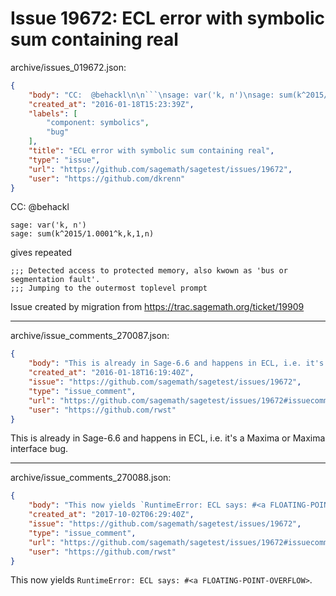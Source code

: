 # Issue 19672: ECL error with symbolic sum containing real

archive/issues_019672.json:
```json
{
    "body": "CC:  @behackl\n\n```\nsage: var('k, n')\nsage: sum(k^2015/1.0001^k,k,1,n)\n```\ngives repeated\n\n```\n;;; Detected access to protected memory, also kwown as 'bus or segmentation fault'.\n;;; Jumping to the outermost toplevel prompt\n```\n\n\nIssue created by migration from https://trac.sagemath.org/ticket/19909\n\n",
    "created_at": "2016-01-18T15:23:39Z",
    "labels": [
        "component: symbolics",
        "bug"
    ],
    "title": "ECL error with symbolic sum containing real",
    "type": "issue",
    "url": "https://github.com/sagemath/sagetest/issues/19672",
    "user": "https://github.com/dkrenn"
}
```
CC:  @behackl

```
sage: var('k, n')
sage: sum(k^2015/1.0001^k,k,1,n)
```
gives repeated

```
;;; Detected access to protected memory, also kwown as 'bus or segmentation fault'.
;;; Jumping to the outermost toplevel prompt
```


Issue created by migration from https://trac.sagemath.org/ticket/19909





---

archive/issue_comments_270087.json:
```json
{
    "body": "This is already in Sage-6.6 and happens in ECL, i.e. it's a Maxima or Maxima interface bug.",
    "created_at": "2016-01-18T16:19:40Z",
    "issue": "https://github.com/sagemath/sagetest/issues/19672",
    "type": "issue_comment",
    "url": "https://github.com/sagemath/sagetest/issues/19672#issuecomment-270087",
    "user": "https://github.com/rwst"
}
```

This is already in Sage-6.6 and happens in ECL, i.e. it's a Maxima or Maxima interface bug.



---

archive/issue_comments_270088.json:
```json
{
    "body": "This now yields `RuntimeError: ECL says: #<a FLOATING-POINT-OVERFLOW>`.",
    "created_at": "2017-10-02T06:29:40Z",
    "issue": "https://github.com/sagemath/sagetest/issues/19672",
    "type": "issue_comment",
    "url": "https://github.com/sagemath/sagetest/issues/19672#issuecomment-270088",
    "user": "https://github.com/rwst"
}
```

This now yields `RuntimeError: ECL says: #<a FLOATING-POINT-OVERFLOW>`.
